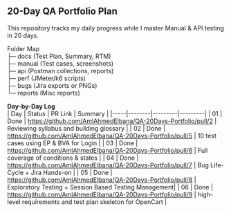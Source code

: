 ## 20-Day QA Portfolio Plan
This repository tracks my daily progress while I master Manual & API testing in 20 days.

Folder Map  
├─ docs      (Test Plan, Summary, RTM)  
├─ manual    (Test cases, screenshots)  
├─ api       (Postman collections, reports)  
├─ perf      (JMeter/k6 scripts)  
├─ bugs      (Jira exports or PNGs)  
└─ reports   (Misc reports)

**Day-by-Day Log**  
| Day | Status | PR Link | Summary |
|-----|--------|---------|---------|
| 01  | Done | https://github.com/AmlAhmedElbana/QA-20Days-Portfolio/pull/2 | Reviewing syllabus and building glossary |
| 02  | Done | https://github.com/AmlAhmedElbana/QA-20Days-Portfolio/pull/5 | 10 test cases using EP & BVA for Login |
| 03  | Done | https://github.com/AmlAhmedElbana/QA-20Days-Portfolio/pull/6 | Full coverage of conditions & states   |
| 04  | Done | https://github.com/AmlAhmedElbana/QA-20Days-Portfolio/pull/7 | Bug Life-Cycle + Jira Hands-on |
| 05 | Done | https://github.com/AmlAhmedElbana/QA-20Days-Portfolio/pull/8 | Exploratory Testing + Session Based Testing Management|
| 06 | Done | https://github.com/AmlAhmedElbana/QA-20Days-Portfolio/pull/9 | high-level requirements and test plan skeleton for OpenCart |
